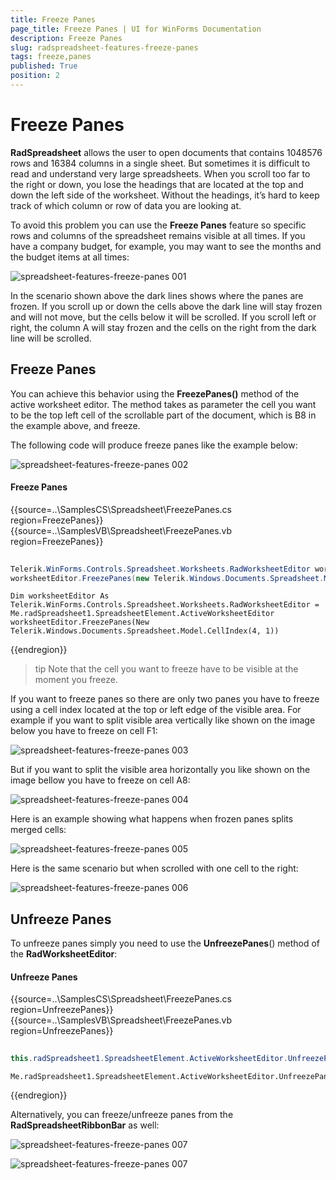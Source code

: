 ```yaml
---
title: Freeze Panes
page_title: Freeze Panes | UI for WinForms Documentation
description: Freeze Panes
slug: radspreadsheet-features-freeze-panes
tags: freeze,panes
published: True
position: 2
---
```


# Freeze Panes

**RadSpreadsheet** allows the user to open documents that contains 1048576 rows and 16384 columns in a single sheet. But sometimes it is difficult to read and understand very large spreadsheets. When you scroll too far to the right or down, you lose the headings that are located at the top and down the left side of the worksheet. Without the headings, it’s hard to keep track of which column or row of data you are looking at.

To avoid this problem you can use the **Freeze Panes** feature so specific rows and columns of the spreadsheet remains visible at all times. If you have a company budget, for example, you may want to see the months and the budget items at all times:

![spreadsheet-features-freeze-panes 001](images/spreadsheet-features-freeze-panes001.png)

In the scenario shown above the dark lines shows where the panes are frozen. If you scroll up or down the cells above the dark line will stay frozen and will not move, but the cells below it will be scrolled. If you scroll left or right, the column A will stay frozen and the cells on the right from the dark line will be scrolled.

## Freeze Panes

You can achieve this behavior using the **FreezePanes()** method of the active worksheet editor. The method takes as parameter the cell you want to be the top left cell of the scrollable part of the document, which is B8 in the example above, and freeze.

The following code will produce freeze panes like the example below:

![spreadsheet-features-freeze-panes 002](images/spreadsheet-features-freeze-panes002.png)

#### Freeze Panes

{{source=..\SamplesCS\Spreadsheet\FreezePanes.cs region=FreezePanes}} 
{{source=..\SamplesVB\Spreadsheet\FreezePanes.vb region=FreezePanes}}

````C#
            
Telerik.WinForms.Controls.Spreadsheet.Worksheets.RadWorksheetEditor worksheetEditor = this.radSpreadsheet1.SpreadsheetElement.ActiveWorksheetEditor;
worksheetEditor.FreezePanes(new Telerik.Windows.Documents.Spreadsheet.Model.CellIndex(4, 1));

````
````VB.NET
Dim worksheetEditor As Telerik.WinForms.Controls.Spreadsheet.Worksheets.RadWorksheetEditor = Me.radSpreadsheet1.SpreadsheetElement.ActiveWorksheetEditor
worksheetEditor.FreezePanes(New Telerik.Windows.Documents.Spreadsheet.Model.CellIndex(4, 1))

````  
{{endregion}} 

>tip Note that the cell you want to freeze have to be visible at the moment you freeze.

If you want to freeze panes so there are only two panes you have to freeze using a cell index located at the top or left edge of the visible area. For example if you want to split visible area vertically like shown on the image below you have to freeze on cell F1:

![spreadsheet-features-freeze-panes 003](images/spreadsheet-features-freeze-panes003.png)

But if you want to split the visible area horizontally you like shown on the image bellow you have to freeze on cell A8:

![spreadsheet-features-freeze-panes 004](images/spreadsheet-features-freeze-panes004.png)

Here is an example showing what happens when frozen panes splits merged cells:

![spreadsheet-features-freeze-panes 005](images/spreadsheet-features-freeze-panes005.png)

Here is the same scenario but when scrolled with one cell to the right:

![spreadsheet-features-freeze-panes 006](images/spreadsheet-features-freeze-panes006.png)

## Unfreeze Panes

To unfreeze panes simply you need to use the **UnfreezePanes**() method of the **RadWorksheetEditor**:

#### Unfreeze Panes

{{source=..\SamplesCS\Spreadsheet\FreezePanes.cs region=UnfreezePanes}} 
{{source=..\SamplesVB\Spreadsheet\FreezePanes.vb region=UnfreezePanes}}

````C#
            
this.radSpreadsheet1.SpreadsheetElement.ActiveWorksheetEditor.UnfreezePanes();

````
````VB.NET
Me.radSpreadsheet1.SpreadsheetElement.ActiveWorksheetEditor.UnfreezePanes()

````  
{{endregion}} 

Alternatively, you can freeze/unfreeze panes from the **RadSpreadsheetRibbonBar** as well:

![spreadsheet-features-freeze-panes 007](images/spreadsheet-features-freeze-panes008.png)

![spreadsheet-features-freeze-panes 007](images/spreadsheet-features-freeze-panes007.png)

 
          
